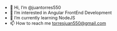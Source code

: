 - 👋 Hi, I’m @juantorres550
- 👀 I’m interested in Angular FrontEnd Development
- 🌱 I’m currently learning NodeJS 
- 📫 How to reach me torresjuan550@gmail.com

<!---
juantorres550/juantorres550 is a ✨ special ✨ repository because its `README.md` (this file) appears on your GitHub profile.
You can click the Preview link to take a look at your changes.
--->
